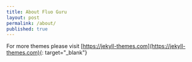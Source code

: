 ```yaml
---
title: About Fluo Guru
layout: post
permalink: /about/
published: true
---
```


For more themes please visit [https://jekyll-themes.com](https://jekyll-themes.com){: target="_blank"}

<!--
Does the theme deserve a star?

Place this tag where you want the button to render.
<a class="github-button" href="https://github.com/sharu725/hagura" data-icon="octicon-star" data-size="large" data-show-count="true" aria-label="Star sharu725/hagura on GitHub">Star</a>
<script async defer src="https://buttons.github.io/buttons.js"></script>
-->